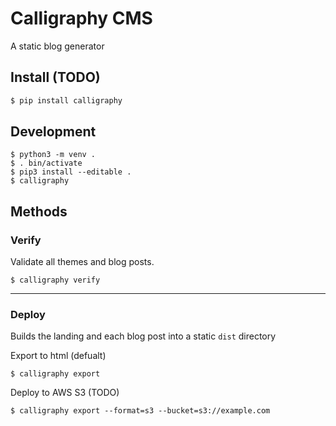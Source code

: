 # Calligraphy CMS
A static blog generator

## Install (TODO)
```bash
$ pip install calligraphy
```

## Development
```shell
$ python3 -m venv .
$ . bin/activate
$ pip3 install --editable .
$ calligraphy
```

## Methods 

### Verify

Validate all themes and blog posts.

```shell
$ calligraphy verify
```

---

### Deploy
Builds the landing and each blog post into a static `dist` directory 

Export to html (defualt)

```shell
$ calligraphy export 
```

Deploy to AWS S3 (TODO)

```shell
$ calligraphy export --format=s3 --bucket=s3://example.com
```

